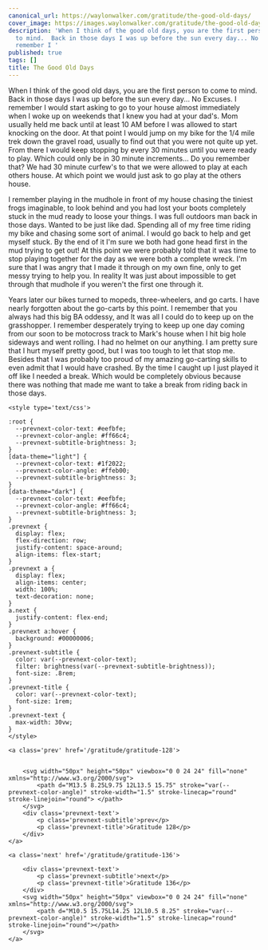 ```yaml
---
canonical_url: https://waylonwalker.com/gratitude/the-good-old-days/
cover_image: https://images.waylonwalker.com/gratitude/the-good-old-days.png
description: 'When I think of the good old days, you are the first person to come
  to mind.  Back in those days I was up before the sun every day... No Excuses.  I
  remember I '
published: true
tags: []
title: The Good Old Days
---
```


When I think of the good old days, you are the first person to come to mind.  Back in those days I was up before the sun every day... No Excuses.  I remember I would start asking to go to your house almost immediately when I woke up on weekends that I knew you had at your dad's.  Mom usually held me back until at least 10 AM before I was allowed to start knocking on the door.  At that point I would jump on my bike for the 1/4 mile trek down the gravel road, usually to find out that you were not quite up yet.  From there I would keep stopping by every 30 minutes until you were ready to play.  Which could only be in 30 minute increments... Do you remember that?  We had 30 minute curfew's to that we were allowed to play at each others house. At which point we would just ask to go play at the others house.

I remember playing in the mudhole in front of my house chasing the tiniest frogs imaginable, to look behind and you had lost your boots completely stuck in the mud ready to loose your things.  I was full outdoors man back in those days.  Wanted to be just like dad.  Spending all of my free time riding my bike and chasing some sort of animal.  I would go back to help and get myself stuck.  By the end of it I'm sure we both had gone head first in the mud trying to get out!  At this point we were probably told that it was time to stop playing together for the day as we were both a complete wreck.  I'm sure that I was angry that I made it through on my own fine, only to get messy trying to help you.  In reality It was just about impossible to get through that mudhole if you weren't the first one through it.

Years later our bikes turned to mopeds, three-wheelers, and go carts.  I have nearly forgotten about the go-carts by this point.  I remember that you always had this big BA oddessy, and It was all I could do to keep up on the grasshopper.  I remember desperately trying to keep up one day coming from our soon to be motocross track to Mark's house when I hit big hole sideways and went rolling.  I had no helmet on our anything.  I am pretty sure that I hurt myself pretty good, but I was too tough to let that stop me.  Besides that I was probably too proud of my amazing go-carting skills to even admit that I would have crashed.   By the time I caught up I just played it off like I needed a break.  Which would be completely obvious because there was nothing that made me want to take a break from riding back in those days.
<div class='prevnext'>

    <style type='text/css'>

    :root {
      --prevnext-color-text: #eefbfe;
      --prevnext-color-angle: #ff66c4;
      --prevnext-subtitle-brightness: 3;
    }
    [data-theme="light"] {
      --prevnext-color-text: #1f2022;
      --prevnext-color-angle: #ffeb00;
      --prevnext-subtitle-brightness: 3;
    }
    [data-theme="dark"] {
      --prevnext-color-text: #eefbfe;
      --prevnext-color-angle: #ff66c4;
      --prevnext-subtitle-brightness: 3;
    }
    .prevnext {
      display: flex;
      flex-direction: row;
      justify-content: space-around;
      align-items: flex-start;
    }
    .prevnext a {
      display: flex;
      align-items: center;
      width: 100%;
      text-decoration: none;
    }
    a.next {
      justify-content: flex-end;
    }
    .prevnext a:hover {
      background: #00000006;
    }
    .prevnext-subtitle {
      color: var(--prevnext-color-text);
      filter: brightness(var(--prevnext-subtitle-brightness));
      font-size: .8rem;
    }
    .prevnext-title {
      color: var(--prevnext-color-text);
      font-size: 1rem;
    }
    .prevnext-text {
      max-width: 30vw;
    }
    </style>
    
    <a class='prev' href='/gratitude/gratitude-128'>
    

        <svg width="50px" height="50px" viewbox="0 0 24 24" fill="none" xmlns="http://www.w3.org/2000/svg">
            <path d="M13.5 8.25L9.75 12L13.5 15.75" stroke="var(--prevnext-color-angle)" stroke-width="1.5" stroke-linecap="round" stroke-linejoin="round"> </path>
        </svg>
        <div class='prevnext-text'>
            <p class='prevnext-subtitle'>prev</p>
            <p class='prevnext-title'>Gratitude 128</p>
        </div>
    </a>
    
    <a class='next' href='/gratitude/gratitude-136'>
    
        <div class='prevnext-text'>
            <p class='prevnext-subtitle'>next</p>
            <p class='prevnext-title'>Gratitude 136</p>
        </div>
        <svg width="50px" height="50px" viewbox="0 0 24 24" fill="none" xmlns="http://www.w3.org/2000/svg">
            <path d="M10.5 15.75L14.25 12L10.5 8.25" stroke="var(--prevnext-color-angle)" stroke-width="1.5" stroke-linecap="round" stroke-linejoin="round"></path>
        </svg>
    </a>
  </div>